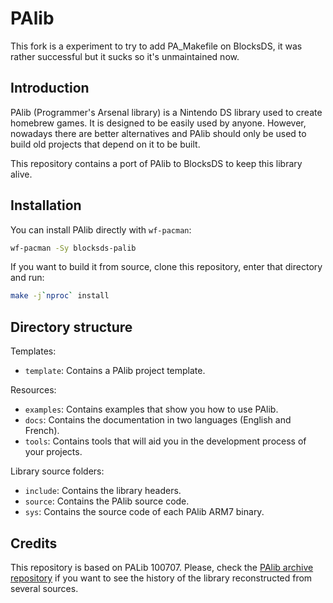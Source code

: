 # PAlib
This fork is a experiment to try to add PA_Makefile on BlocksDS, it was rather successful but it sucks so it's unmaintained now.
## Introduction

PAlib (Programmer's Arsenal library) is a Nintendo DS library used to create
homebrew games. It is designed to be easily used by anyone. However, nowadays
there are better alternatives and PAlib should only be used to build old
projects that depend on it to be built.

This repository contains a port of PAlib to BlocksDS to keep this library alive.

## Installation

You can install PAlib directly with `wf-pacman`:

```sh
wf-pacman -Sy blocksds-palib
```

If you want to build it from source, clone this repository, enter that directory
and run:

```sh
make -j`nproc` install
```

## Directory structure

Templates:
- `template`: Contains a PAlib project template.

Resources:
- `examples`: Contains examples that show you how to use PAlib.
- `docs`: Contains the documentation in two languages (English and French).
- `tools`: Contains tools that will aid you in the development process of your projects.

Library source folders:
- `include`: Contains the library headers.
- `source`: Contains the PAlib source code.
- `sys`: Contains the source code of each PAlib ARM7 binary.

## Credits

This repository is based on PALib 100707. Please, check the
[PAlib archive repository](https://github.com/AntonioND/palib-archive/)
if you want to see the history of the library reconstructed from several
sources.
